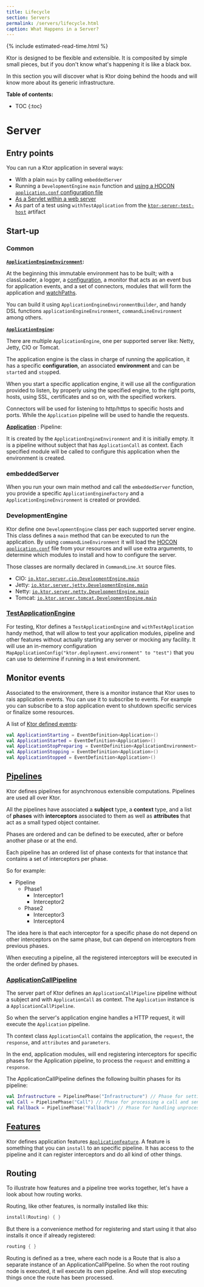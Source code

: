 ```yaml
---
title: Lifecycle
section: Servers
permalink: /servers/lifecycle.html
caption: What Happens in a Server?  
---
```


{% include estimated-read-time.html %}

Ktor is designed to be flexible and extensible. It is composited
by simple small pieces, but if you don't know what's happening it is like a black box.

In this section you will discover what is Ktor doing behind the hoods and will know more
about its generic infrastructure. 

**Table of contents:**

* TOC
{:toc}

# Server 

## Entry points

You can run a Ktor application in several ways:

* With a plain `main` by calling `embeddedServer`
* Running a `DevelopmentEngine` `main` function and [using a HOCON `application.conf` configuration file](/servers/configuration.html)
* [As a Servlet within a web server](https://github.com/ktorio/ktor-samples/tree/master/deployment)
* As part of a test using `withTestApplication` from the [`ktor-server-test-host`](https://github.com/ktorio/ktor/tree/master/ktor-server/ktor-server-test-host) artifact

## Start-up

### Common

**[`ApplicationEngineEnvironment`](https://github.com/ktorio/ktor/blob/master/ktor-server/ktor-server-host-common/src/io/ktor/server/engine/ApplicationEngineEnvironment.kt):**

At the beginning this immutable environment has to be built;
with a classLoader, a logger, a [configuration](/servers/configuration.html),
a monitor that acts as an event bus for application events,
and a set of connectors, modules that will form the application and [watchPaths](/servers/autoreload.html).

You can build it using `ApplicationEngineEnvironmentBuilder`,
and handy DSL functions `applicationEngineEnvironment`, `commandLineEnvironment` among others.

**[`ApplicationEngine`](https://github.com/ktorio/ktor/blob/master/ktor-server/ktor-server-host-common/src/io/ktor/server/engine/ApplicationEngine.kt):**

There are multiple `ApplicationEngine`, one per supported server like:
Netty, Jetty, CIO or Tomcat.

The application engine is the class in charge of running the application,
it has a specific **configuration**, an associated **environment** and can be `start`ed and `stop`ped.

When you start a specific application engine, it will use all the configuration
provided to listen, by properly using the specified engine, to the right ports, hosts,
using SSL, certificates and so on, with the specified workers.

Connectors will be used for listening to http/https to specific hosts and ports.
While the `Application` pipeline will be used to handle the requests. 

**[Application](https://github.com/ktorio/ktor/blob/master/ktor-server/ktor-server-core/src/io/ktor/application/Application.kt)** : Pipeline:

It is created by the `ApplicationEngineEnvironment` and it is initially empty.
It is a pipeline without subject that has `ApplicationCall` as context.
Each specified module will be called to configure this application when the
environment is created.

### embeddedServer

When you run your own main method and call the `embeddedServer` function,
you provide a specific `ApplicationEngineFactory` and
a `ApplicationEngineEnvironment` is created or provided.

### DevelopmentEngine

Ktor define one `DevelopmentEngine` class per each supported server engine.
This class defines a `main` method that can be executed to run the application.
By using `commandLineEnvironment` it will load the [HOCON `application.conf`](/servers/configuration.html)
file from your resources and will use extra arguments, to determine which modules to install
and how to configure the server. 

Those classes are normally declared in `CommandLine.kt` source files.

* CIO: [`io.ktor.server.cio.DevelopmentEngine.main`](https://github.com/ktorio/ktor/blob/master/ktor-server/ktor-server-cio/src/io/ktor/server/cio/CommandLine.kt)
* Jetty: [`io.ktor.server.jetty.DevelopmentEngine.main`](https://github.com/ktorio/ktor/blob/master/ktor-server/ktor-server-jetty/src/io/ktor/server/jetty/CommandLine.kt)
* Netty: [`io.ktor.server.netty.DevelopmentEngine.main`](https://github.com/ktorio/ktor/blob/master/ktor-server/ktor-server-netty/src/io/ktor/server/netty/CommandLine.kt)
* Tomcat: [`io.ktor.server.tomcat.DevelopmentEngine.main`](https://github.com/ktorio/ktor/blob/master/ktor-server/ktor-server-tomcat/src/io/ktor/server/tomcat/CommandLine.kt)

### [TestApplicationEngine](https://github.com/ktorio/ktor/blob/master/ktor-server/ktor-server-test-host/src/io/ktor/server/testing/TestApplicationEngine.kt)

For testing, Ktor defines a `TestApplicationEngine` and `withTestApplication` handy method,
that will allow to test your application modules, pipeline and other features without
actually starting any server or mocking any facility.
It will use an in-memory configuration `MapApplicationConfig("ktor.deployment.environment" to "test")`
that you can use to determine if running in a test environment.

## Monitor events

Associated to the environment, there is a monitor instance that Ktor uses to rais application events.
You can use it to subscribe to events. For example you can subscribe to a stop application event
to shutdown specific services or finalize some resources.

A list of [Ktor defined events](https://github.com/ktorio/ktor/blob/master/ktor-server/ktor-server-core/src/io/ktor/application/ApplicationEnvironment.kt):  

```kotlin
val ApplicationStarting = EventDefinition<Application>()
val ApplicationStarted = EventDefinition<Application>()
val ApplicationStopPreparing = EventDefinition<ApplicationEnvironment>()
val ApplicationStopping = EventDefinition<Application>()
val ApplicationStopped = EventDefinition<Application>()
```

## [Pipelines](https://github.com/ktorio/ktor/blob/master/ktor-utils/src/io/ktor/pipeline/Pipeline.kt)

Ktor defines pipelines for asynchronous extensible computations. Pipelines are used all over Ktor.

All the pipelines have associated a **subject** type, a **context** type, and a list of **phases**
with **interceptors** associated to them as well as **attributes** that act as a small typed object container.

Phases are ordered and can be defined to be executed, after or before another phase or at the end.

Each pipeline has an ordered list of phase contexts for that instance that contains a set of
interceptors per phase.

So for example:

* Pipeline
    * Phase1
        * Interceptor1
        * Interceptor2
    * Phase2
        * Interceptor3
        * Interceptor4

The idea here is that each interceptor for a specific phase do not depend on other interceptors
on the same phase, but can depend on interceptors from previous phases.

When executing a pipeline, all the registered interceptors will be executed in the order defined by phases.

### [ApplicationCallPipeline](https://github.com/ktorio/ktor/blob/master/ktor-server/ktor-server-core/src/io/ktor/application/ApplicationCallPipeline.kt)

The server part of Ktor defines an `ApplicationCallPipeline` pipeline without a subject
and with `ApplicationCall` as context.
The `Application` instance is a `ApplicationCallPipeline`.

So when the server's application engine handles a HTTP request, it will execute the `Application`
pipeline.

Th context class `ApplicationCall` contains the application, the `request`, the `response`,
and `attributes` and `parameters`.

In the end, application modules, will end registering interceptors
for specific phases for the Application pipeline, to process the `request` and emitting a `response`.  

The ApplicationCallPipeline defines the following builtin phases for its pipeline:

```kotlin
val Infrastructure = PipelinePhase("Infrastructure") // Phase for setting up infrastructure for processing a call
val Call = PipelinePhase("Call") // Phase for processing a call and sending a response
val Fallback = PipelinePhase("Fallback") // Phase for handling unprocessed calls
```

## [Features](/advanced/features)

Ktor defines application features [`ApplicationFeature`](https://github.com/ktorio/ktor/blob/master/ktor-server/ktor-server-core/src/io/ktor/application/ApplicationFeature.kt).
A feature is something that you can `install` to an specific pipeline.
It has access to the pipeline and it can register interceptors and do all kind of other things. 

## Routing

To illustrate how features and a pipeline tree works together, let's have a look about how routing works.

Routing, like other features, is normally installed like this:

```kotlin
install(Routing) { }
```

But there is a convenience method for registering and start using it that also installs it once if already registered:

```kotlin
routing { }
```

Routing is defined as a tree, where each node is a Route that is also a separate instance of an ApplicationCallPipeline.
So when the root routing node is executed, it wil execute its own pipeline. And will stop executing things once
the route has been processed.
